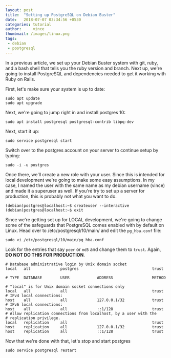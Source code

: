 ```yaml
---
layout: post
title:  "Setting up PostgreSQL on Debian Buster"
date:   2018-07-07 03:34:56 +0530
categories: tutorial
author:     vince
thumbnail: /images/linux.png
tags:
 - debian
 - postgresql
---
```


In a previous article, we set up your Debian Buster system with git, ruby, and a bash shell that tells you the ruby version and branch. Next up, we're going to install PostgreSQL and dependencies needed to get it working with Ruby on Rails.

First, let's make sure your system is up to date:

```
sudo apt update
sudo apt upgrade
```

Next, we're going to jump right in and install postgres 10:

```
sudo apt install postgresql postgresql-contrib libpq-dev
```

Next, start it up:

```
sudo service postgresql start
```

Switch over to the postgres account on your server to continue setup by typing:

```
sudo -i -u postgres
```

Once there, we'll create a new role with your user. Since this is intended for local development we're going to make some easy assumptions.  In my case, I named the user with the same name as my debian username (vince) and made it a superuser as well.  If you're try to set up a server for production, this is probably not what you want to do.

    (debian)postgres@localhost:~$ createuser --interactive
    (debian)postgres@localhost:~$ exit

Since we're getting set up for LOCAL development, we're going to change some of the safeguards that PostgreSQL comes enabled with by default on Linux. Head over to /etc/postgresql/10/main/ and edit the `pg_hba.conf` file:

```
sudo vi /etc/postgresql/10/main/pg_hba.conf
```

Look for the entries that say `peer` or `md5` and change them to `trust`. Again, **DO NOT DO THIS FOR PRODUCTION**.

    # Database administrative login by Unix domain socket
    local   all             postgres                                trust

    # TYPE  DATABASE        USER            ADDRESS                 METHOD

    # "local" is for Unix domain socket connections only
    local   all             all                                     trust
    # IPv4 local connections:
    host    all             all             127.0.0.1/32            trust
    # IPv6 local connections:
    host    all             all             ::1/128                 trust
    # Allow replication connections from localhost, by a user with the
    # replication privilege.
    local   replication     all                                     trust
    host    replication     all             127.0.0.1/32            trust
    host    replication     all             ::1/128                 trust

Now that we're done with that, let's stop and start postgres

```
sudo service postgresql restart
```
